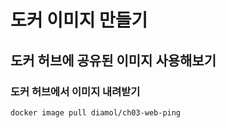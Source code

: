 # 도커 이미지 만들기 


## 도커 허브에 공유된 이미지 사용해보기


### 도커 허브에서 이미지 내려받기
```
docker image pull diamol/ch03-web-ping
```

